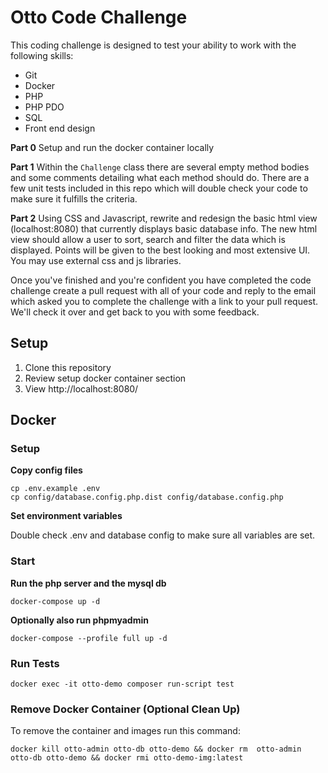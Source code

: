 # Otto Code Challenge
This coding challenge is designed to test your ability to work with the following skills:

- Git
- Docker
- PHP
- PHP PDO
- SQL
- Front end design

**Part 0**
Setup and run the docker container locally

**Part 1**
Within the `Challenge` class there are several empty method bodies and some comments detailing
what each method should do. There are a few unit tests included in this repo which will double 
check your code to make sure it fulfills the criteria.

**Part 2**
Using CSS and Javascript, rewrite and redesign the basic html view (localhost:8080) that currently displays basic 
database info. The new html view should allow a user to sort, search and filter the data which is 
displayed. Points will be given to the best looking and most extensive UI. You may use external css and js libraries.

Once you've finished and you're confident you have completed the code challenge create a pull
request with all of your code and reply to the email which asked you to complete the challenge with a link 
to your pull request. We'll check it over and get back to you with some feedback.

## Setup

1. Clone this repository
2. Review setup docker container section
3. View http://localhost:8080/

## Docker

### Setup

**Copy config files**

```
cp .env.example .env
cp config/database.config.php.dist config/database.config.php
```

**Set environment variables**

Double check .env and database config to make sure all variables are set.

### Start

**Run the php server and the mysql db**

```
docker-compose up -d
```

**Optionally also run phpmyadmin**

```
docker-compose --profile full up -d
```

### Run Tests

```
docker exec -it otto-demo composer run-script test
```

### Remove Docker Container (Optional Clean Up)

To remove the container and images run this command:

```
docker kill otto-admin otto-db otto-demo && docker rm  otto-admin otto-db otto-demo && docker rmi otto-demo-img:latest
```
